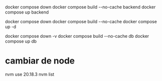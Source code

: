 

docker compose down
docker compose build --no-cache backend
docker compose up backend


docker compose down
docker compose build --no-cache
docker compose up -d


docker compose down -v
docker compose build --no-cache db
docker compose up db


# cambiar de node
nvm use 20.18.3
nvm list

